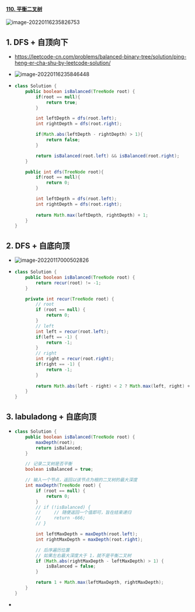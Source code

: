 #### [110. 平衡二叉树](https://leetcode-cn.com/problems/balanced-binary-tree/)

![image-20220116235826753](https://raw.githubusercontent.com/TWDH/Leetcode-From-Zero/pictures/img/image-20220116235826753.png)

## 1. DFS + 自顶向下

- https://leetcode-cn.com/problems/balanced-binary-tree/solution/ping-heng-er-cha-shu-by-leetcode-solution/

- ![image-20220116235846448](https://raw.githubusercontent.com/TWDH/Leetcode-From-Zero/pictures/img/image-20220116235846448.png)

- ```java
  class Solution {
      public boolean isBalanced(TreeNode root) {
          if(root == null){
              return true;
          }
  
          int leftDepth = dfs(root.left);
          int rightDepth = dfs(root.right);
  
          if(Math.abs(leftDepth - rightDepth) > 1){
              return false;
          }
  
          return isBalanced(root.left) && isBalanced(root.right);
      }
  
      public int dfs(TreeNode root){
          if(root == null){
              return 0;
          }
  
          int leftDepth = dfs(root.left);
          int rightDepth = dfs(root.right);
          
          return Math.max(leftDepth, rightDepth) + 1;
      }
  }
  ```

## 2. DFS + 自底向顶

- ![image-20220117000502826](https://raw.githubusercontent.com/TWDH/Leetcode-From-Zero/pictures/img/image-20220117000502826.png)

- ```java
  class Solution {
      public boolean isBalanced(TreeNode root) {
          return recur(root) != -1;
      }
  
      private int recur(TreeNode root) {
          // root
          if (root == null) {
              return 0;
          }
          // left
          int left = recur(root.left);
          if(left == -1) {
              return -1;
          }
          // right
          int right = recur(root.right);
          if(right == -1) {
              return -1;
          }
          
          return Math.abs(left - right) < 2 ? Math.max(left, right) + 1 : -1;
      }
  }
  ```

## 3. labuladong + 自底向顶

- ```java
  class Solution {
      public boolean isBalanced(TreeNode root) {
          maxDepth(root);
          return isBalanced;
      }
  
      // 记录二叉树是否平衡
      boolean isBalanced = true;
  
      // 输入一个节点，返回以该节点为根的二叉树的最大深度
      int maxDepth(TreeNode root) {
          if (root == null) {
              return 0;
          }
          // if (!isBalanced) {
          //     // 随便返回一个值即可，旨在结束递归
          //     return -666;
          // }
  
          int leftMaxDepth = maxDepth(root.left);
          int rightMaxDepth = maxDepth(root.right);
  
          // 后序遍历位置
          // 如果左右最大深度大于 1，就不是平衡二叉树
          if (Math.abs(rightMaxDepth - leftMaxDepth) > 1) {
              isBalanced = false;
          }
  
          return 1 + Math.max(leftMaxDepth, rightMaxDepth);
      }
  }
  ```

- 